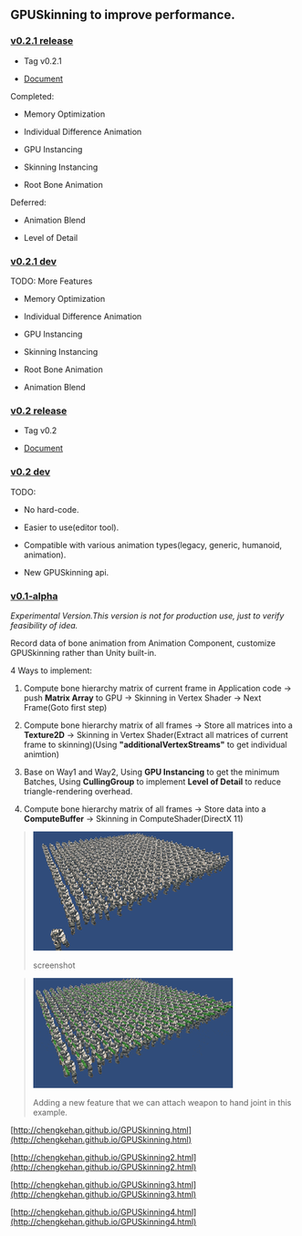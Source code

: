 ## GPUSkinning to improve performance.

### [v0.2.1 release](https://github.com/chengkehan/GPUSkinning/releases)

* Tag v0.2.1

* [Document](Assets/GPUSkinning/Document/Document.pdf)

Completed:

* Memory Optimization

* Individual Difference Animation

* GPU Instancing

* Skinning Instancing

* Root Bone Animation

Deferred:

* Animation Blend

* Level of Detail

### [v0.2.1 dev](https://github.com/chengkehan/GPUSkinning/tree/v0.2.1-dev)

TODO: More Features

* Memory Optimization

* Individual Difference Animation

* GPU Instancing

* Skinning Instancing

* Root Bone Animation

* Animation Blend

### [v0.2 release](https://github.com/chengkehan/GPUSkinning/releases)

* Tag v0.2

* [Document](Assets/GPUSkinning/Document/Document.pdf)

### [v0.2 dev](https://github.com/chengkehan/GPUSkinning/tree/v0.2-dev)

TODO: 

* No hard-code. 

* Easier to use(editor tool). 

* Compatible with various animation types(legacy, generic, humanoid, animation).

* New GPUSkinning api.

### [v0.1-alpha](https://github.com/chengkehan/GPUSkinning/tree/v0.1-alpha)

_Experimental Version.This version is not for production use, just to verify feasibility of idea._

Record data of bone animation from Animation Component, customize GPUSkinning rather than Unity built-in.

4 Ways to implement: 

1. Compute bone hierarchy matrix of current frame in Application code -> push **Matrix Array** to GPU -> Skinning in Vertex Shader -> Next Frame(Goto first step)

2. Compute bone hierarchy matrix of all frames -> Store all matrices into a **Texture2D** -> Skinning in Vertex Shader(Extract all matrices of current frame to skinning)(Using **"additionalVertexStreams"** to get individual animtion)

3. Base on Way1 and Way2, Using **GPU Instancing** to get the minimum Batches, Using **CullingGroup** to implement **Level of Detail** to reduce triangle-rendering overhead.

4. Compute bone hierarchy matrix of all frames -> Store data into a **ComputeBuffer** -> Skinning in ComputeShader(DirectX 11)

> ![img](screenshot.gif)
>
> screenshot

> ![img](screenshot2.gif)
>
> Adding a new feature that we can attach weapon to hand joint in this example.

[http://chengkehan.github.io/GPUSkinning.html](http://chengkehan.github.io/GPUSkinning.html)

[http://chengkehan.github.io/GPUSkinning2.html](http://chengkehan.github.io/GPUSkinning2.html)

[http://chengkehan.github.io/GPUSkinning3.html](http://chengkehan.github.io/GPUSkinning3.html)

[http://chengkehan.github.io/GPUSkinning4.html](http://chengkehan.github.io/GPUSkinning4.html)
